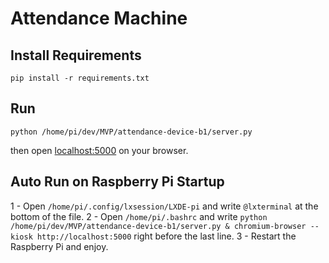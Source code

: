 # Attendance Machine

## Install Requirements
```
pip install -r requirements.txt
```
## Run
```
python /home/pi/dev/MVP/attendance-device-b1/server.py
```
then open [localhost:5000](http://localhost:5000) on your browser.

## Auto Run on Raspberry Pi Startup
1 - Open `/home/pi/.config/lxsession/LXDE-pi` and write `@lxterminal` at the bottom of the file.
2 - Open `/home/pi/.bashrc` and write `python /home/pi/dev/MVP/attendance-device-b1/server.py & chromium-browser --kiosk http://localhost:5000` right before the last line.
3 - Restart the Raspberry Pi and enjoy.
